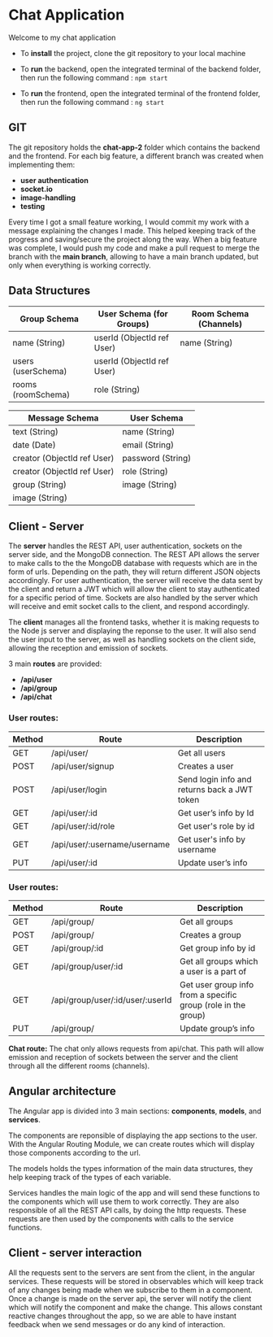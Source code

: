 # Chat Application

Welcome to my chat application

- To __install__ the project, clone the git repository to your local machine

- To __run__ the backend, open the integrated terminal of the backend folder, then run the following command : `npm start`

- To __run__ the frontend, open the integrated terminal of the frontend folder, then run the following command : `ng start`

## GIT

The git repository holds the __chat-app-2__ folder which contains the backend and the frontend.
For each big feature, a different branch was created when implementing them:

- __user authentication__
- __socket.io__
- __image-handling__
- __testing__

Every time I got a small feature working, I would commit my work with a message explaining the changes I made. This helped keeping track of the progress and saving/secure the project along the way.
When a big feature was complete, I would push my code and make a pull request to merge the branch with the __main branch__, allowing to have a main branch updated, but only when everything is working correctly.

## Data Structures

Group Schema | User Schema (for Groups) | Room Schema (Channels) |
------------ | ------------ | ------------ |
name (String) | userId (ObjectId ref User) | name (String) |
users (userSchema) | userId (ObjectId ref User) |
rooms (roomSchema) | role (String) |

Message Schema | User Schema |
------------ | ------------ |
text (String) | name (String) |
date (Date) | email (String) |
creator (ObjectId ref User) | password (String) |
creator (ObjectId ref User) | role (String) |
group (String) | image (String) |
image (String) |

## Client - Server
The __server__ handles the REST API, user authentication, sockets on the server side, and the MongoDB connection.
The REST API allows the server to make calls to the the MongoDB database with requests which are in the form of urls. Depending on the path, they will return different JSON objects accordingly.
For user authentication, the server will receive the data sent by the client and return a JWT which will allow the client to stay authenticated for a specific period of time.
Sockets are also handled by the server which will receive and emit socket calls to the client, and respond accordingly.

The __client__ manages all the frontend tasks, whether it is making requests to the Node js server and displaying the reponse to the user. It will also send the user input to the server, as well as handling sockets on the client side, allowing the reception and emission of sockets.

3 main __routes__ are provided:
- __/api/user__
- __/api/group__
- __/api/chat__

### __User routes:__

Method | Route | Description |
---- | -------- | ---------------- |
GET | /api/user/ | Get all users |
POST | /api/user/signup | Creates a user |
POST | /api/user/login | Send login info and returns back a JWT token |
GET | /api/user/:id | Get user’s info by Id |
GET | /api/user/:id/role | Get user's role by id |
GET | /api/user/:username/username | Get user's info by username |
PUT | /api/user/:id | Update user’s info |

### __User routes:__

Method | Route | Description |
---- | -------- | ---------------- |
GET | /api/group/ | Get all groups |
POST | /api/group/ | Creates a group |
GET | /api/group/:id | Get group info by id |
GET | /api/group/user/:id | Get all groups which a user is a part of |
GET | /api/group/user/:id/user/:userId | Get user group info from a specific group (role in the group) |
PUT | /api/group/ | Update group’s info |

__Chat route:__
The chat only allows requests from api/chat. This path will allow emission and reception of sockets between the server and the client through all the different rooms (channels).

## Angular architecture

The Angular app is divided into 3 main sections: __components__, __models__, and __services__.

The components are reponsible of displaying the app sections to the user. With the Angular Routing Module, we can create routes which will display those components according to the url.

The models holds the types information of the main data structures, they help keeping track of the types of each variable.

Services handles the main logic of the app and will send these functions to the components which will use them to work correctly. They are also responsible of all the REST API calls, by doing the http requests. These requests are then used by the components with calls to the service functions.

## Client - server interaction

All the requests sent to the servers are sent from the client, in the angular services. These requests will be stored in observables which will keep track of any changes being made when we subscribe to them in a component. Once a change is made on the server api, the server will notify the client which will notify the component and make the change. This allows constant reactive changes throughout the app,  so we are able to have instant feedback when we send messages or do any kind of interaction.
